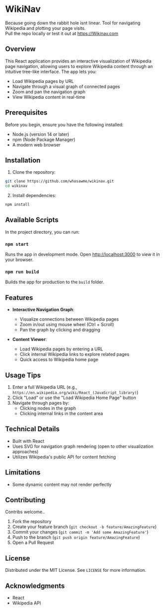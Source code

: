 # WikiNav
Because going down the rabbit hole isnt linear.
Tool for navigating Wikipedia and plotting your page visits.  
Pull the repo locally or test it out at https://Wikinav.com 

## Overview

This React application provides an interactive visualization of Wikipedia page navigation, allowing users to explore Wikipedia content through an intuitive tree-like interface. The app lets you:
- Load Wikipedia pages by URL
- Navigate through a visual graph of connected pages
- Zoom and pan the navigation graph
- View Wikipedia content in real-time

## Prerequisites

Before you begin, ensure you have the following installed:
- Node.js (version 14 or later)
- npm (Node Package Manager)
- A modern web browser

## Installation

1. Clone the repository:
```bash
git clone https://github.com/whosawme/wikinav.git
cd wikinav
```

2. Install dependencies:
```bash
npm install
```

## Available Scripts

In the project directory, you can run:

### `npm start`
Runs the app in development mode.
Open [http://localhost:3000](http://localhost:3000) to view it in your browser.

### `npm run build`
Builds the app for production to the `build` folder.

## Features

- **Interactive Navigation Graph**: 
  - Visualize connections between Wikipedia pages
  - Zoom in/out using mouse wheel (Ctrl + Scroll)
  - Pan the graph by clicking and dragging

- **Content Viewer**:
  - Load Wikipedia pages by entering a URL
  - Click internal Wikipedia links to explore related pages
  - Quick access to Wikipedia home page

## Usage Tips

1. Enter a full Wikipedia URL (e.g., `https://en.wikipedia.org/wiki/React_(JavaScript_library)`)
2. Click "Load" or use the "Load Wikipedia Home Page" button
3. Navigate through pages by:
   - Clicking nodes in the graph
   - Clicking internal links in the content area

## Technical Details

- Built with React
- Uses SVG for navigation graph rendering (open to other visualization approaches)
- Utilizes Wikipedia's public API for content fetching

## Limitations
- Some dynamic content may not render perfectly

## Contributing

Contribs welcome..

1. Fork the repository
2. Create your feature branch (`git checkout -b feature/AmazingFeature`)
3. Commit your changes (`git commit -m 'Add some AmazingFeature'`)
4. Push to the branch (`git push origin feature/AmazingFeature`)
5. Open a Pull Request

## License

Distributed under the MIT License. See `LICENSE` for more information.

## Acknowledgments

- React
- Wikipedia API